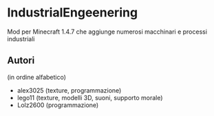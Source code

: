 # IndustrialEngeenering

Mod per Minecraft 1.4.7 che aggiunge numerosi macchinari e processi industriali

## Autori
(in ordine alfabetico)

* alex3025 (texture, programmazione)
* lego11 (texture, modelli 3D, suoni, supporto morale)
* Lolz2600 (programmazione)
